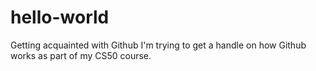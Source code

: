 # hello-world
Getting acquainted with Github
I'm trying to get a handle on how Github works as part of my CS50 course.
